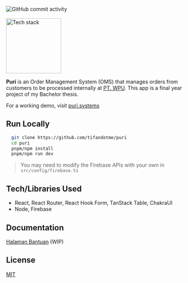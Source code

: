 ![GitHub commit activity](https://img.shields.io/github/commit-activity/m/tifandotme/puri)
<br/>
<br/>
<img
      alt="Tech stack"
      src="https://raw.githubusercontent.com/tifandotme/puri/master/src/assets/logo.png"
      width="150px"
    />

**Puri** is an Order Management System (OMS) that manages orders from customers to be processed internally at [PT. WPU](http://ptwpu.com). This app is a final year project of my Bachelor thesis.

For a working demo, visit [puri.systems](https://puri.systems)

<!--
puri.systems expires on Sunday 4th of February 2024

[puri-systems.web.app](https://puri-systems.web.app) 
-->

## Run Locally

```bash
  git clone https://github.com/tifandotme/puri
  cd puri
  pnpm/npm install
  pnpm/npm run dev
```

> You may need to modify the Firebase APIs with your own in `src/config/firebase.ts`

## Tech/Libraries Used

- React, React Router, React Hook Form, TanStack Table, ChakraUI
- Node, Firebase

## Documentation

[Halaman Bantuan](https://puri.systems/help) (WIP)

## License

[MIT](https://github.com/tifandotme/puri/blob/master/LICENSE/)
